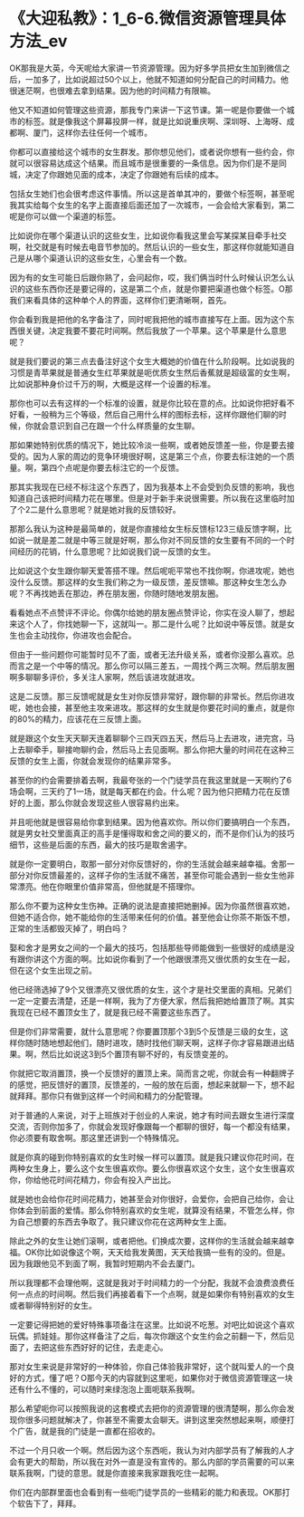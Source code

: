 # 《大迎私教》：1_6-6.微信资源管理具体方法_ev

OK那我是大英，今天呢给大家讲一节资源管理。因为好多学员把女生加到微信之后，一加多了，比如说超过50个以上，他就不知道如何分配自己的时间精力。他很迷茫啊，也很难去拿到结果。因为他的时间精力有限嘛。

他又不知道如何管理这些资源，那我专门来讲一下这节课。第一呢是你要做一个城市的标签。就是像我这个屏幕投屏一样，就是比如说重庆啊、深圳呀、上海呀、成都啊、厦门，这样你去往任何一个城市。

你都可以直接给这个城市的女生群发。那你想见他们，或者说你想有一些约会，你就可以很容易达成这个结果。而且城市是很重要的一条信息。因为你们是不是同城，决定了你跟她见面的成本，决定了你跟她有后续的成本。

包括女生她们也会很考虑这件事情。所以这是首单其冲的，要做个标签啊，甚至呢我其实给每个女生的名字上面直接后面还加了一次城市，一会会给大家看到，第二呢是你可以做一个渠道的标签。

比如说你在哪个渠道认识的这些女生，比如说你看我这里会写某探某目牵手社交啊，社交就是有时候去电音节参加的。然后认识的一些女生，那这样你就能知道自己是从哪个渠道认识的这些女生，心里会有一个数。

因为有的女生可能日后跟你熟了，会问起你，哎，我们俩当时什么时候认识怎么认识的这些东西你还是要记得的，这是第二个点，就是你要把渠道也做个标签。O那我们来看具体的这种单个人的界面，这样你们更清晰啊，首先。

你会看到我是把他的名字备注了，同时呢我把他的城市直接写在上面。因为这个东西很关键，决定我要不要花时间啊。然后我放了一个苹果。这个苹果是什么意思呢？

就是我们要说的第三点去备注好这个女生大概她的价值在什么阶段啊。比如说我的习惯是青苹果就是普通女生红苹果就是呃优质女生然后香蕉就是超级富的女生啊，比如说那种身价过千万的啊，大概是这样一个设置的标准。

那你也可以去有这样的一个标准的设置，就是你比较在意的点。比如说你把好看不好看，一般稍为三个等级，然后自己用什么样的图标去标，这样你跟他们聊的时候，你就会意识到自己在跟一个什么样质量的女生聊。

那如果她特别优质的情况下，她比较冷淡一些啊，或者她反馈差一些，你是要去接受的。因为人家的周边的竞争环境很好啊，这是第三个点，你要去标注她的一个质量。啊，第四个点呢是你要去标注它的一个反馈。

那其实我现在已经不标注这个东西了，因为我基本上不会受到负反馈的影响，我也知道自己该把时间精力花在哪里。但是对于新手来说很需要。所以我在这里临时加了个2二是什么意思呢？就是她对我的反馈较好。

那那么我认为这种是最简单的，就是你直接给女生标反馈标123三级反馈字啊，比如说一就是差二就是中等三就是好啊，那么你对不同反馈的女生要有不同的一个时间经历的花销，什么意思呢？比如说我们说一反馈的女生。

比如说这个女生跟你聊天爱答搭不理。然后呢呃平常也不找你啊，你进攻呢，她也没什么反馈。那这样的女生我们称之为一级反馈，差反馈嘛。那这种女生怎么办呢？不再找她丢在那边，养在朋友圈，你随时随地发朋友圈。

看看她点不点赞评不评论。你偶尔给她的朋友圈点赞评论，你实在没人聊了，想起来这个人了，你找她聊一下，这就叫一。那二是什么呢？比如说中等反馈。就是女生也会主动找你，你进攻也会配合。

但由于一些问题你可能暂时见不了面，或者无法升级关系，或者你没那么喜欢。总而言之是一个中等的情况。那么你可以隔三差五，一周找个两三次啊。然后朋友圈啊多聊聊多评价，多关注人家啊，然后该进攻就进攻。

这是二反馈。那三反馈呢就是女生对你反馈非常好，跟你聊的非常长。然后你进攻呢，她也会接，甚至他主攻来进攻。那这样的女生就是你要花时间的重点，就是你的80%的精力，应该花在三反馈上面。

就是跟这个女生天天聊天连着聊聊个三四天四五天，然后马上去进攻，进完宫，马上去聊牵手，聊接吻聊约会，然后马上去见面啊。那么你把大量的时间花在这种三反馈的女生上面，你就会发现你的结果非常多。

甚至你的约会需要排着去啊，我最夸张的一个门徒学员在我这里就是一天啊约了6场会啊，三天约了1一场，就是每天都在约会。什么呢？因为他只把精力花在反馈好的上面，那么你就会发现这些人很容易约出来。

并且呃他就是很容易给你拿到结果。因为他喜欢你。所以你们要搞明白一个东西，就是男女社交里面真正的高手是懂得取和舍之间的要义的，而不是你们认为的技巧细节，这些是后面的东西，最大的技巧是取舍遏字。

就是你一定要明白，取那一部分对你反馈好的，你的生活就会越来越幸福。舍那一部分对你反馈最差的，这样子你的生活就不痛苦，甚至你可能会遇到一些女生他非常漂亮。他在你眼里价值非常高，但他就是不搭理你。

那么你不要为这种女生伤神。正确的说法是直接把她删掉。因为你虽然很喜欢她，但她不适合你，她不能给你的生活带来任何的价值。甚至他会让你茶不斯饭不想，正常的生活都毁灭掉了，明白吗？

娶和舍才是男女之间的一个最大的技巧，包括那些导师能做到一些很好的成绩是没有跟你讲这个方面的啊。比如说你看到了一个他跟很漂亮又很优质的女生在一起，但在这个女生出现之前。

他已经筛选掉了9个又很漂亮又很优质的女生，这个才是社交里面的真相。兄弟们一定一定要去清楚，还是一样啊，我为了方便大家，然后我把她给置顶了啊。其实我现在已经不置顶女生了，就是我已经不需要这些东西了。

但是你们非常需要，就什么意思呢？你要置顶那个3到5个反馈是三级的女生，这样你随时随地想起他们，随时进攻，随时找他们聊天啊，这样子你才容易跟进出结果。啊，然后比如说这3到5个置顶有聊不好的，有反馈变差的。

你就把它取消置顶，换一个反馈好的置顶上来。简而言之呢，你就会有一种翻牌子的感觉，把反馈好的置顶，反馈差的，一般的放在后面，想起来就聊一下，想不起就拜拜。那你只有做到这样一个时间和精力的分配管理。

对于普通的人来说，对于上班族对于创业的人来说，她才有时间去跟女生进行深度交流，否则你加多了，你就会发现好像跟每一个都聊的很好，每一个都没有结果，你必须要有取舍啊。那这里还讲到一个特殊情况。

就是你真的碰到你特别喜欢的女生时候一样可以置顶。就是我只建议你花时间，在两种女生身上，要么这个女生很喜欢你。要么你很喜欢这个女生，这个女生很喜欢你，你给他花时间花精力，你会有投入产出比。

就是她也会给你花时间花精力，她甚至会对你很好，会爱你，会把自己给你，会让你体会到前面的爱情。那么你特别喜欢的女生呢，就算没有结果，不管怎么样，你为自己想要的东西去争取了。我只建议你花在这两种女生上面。

除此之外的女生让她们滚啊，或者把他。们换成次要，这样你的生活就会越来越幸福。OK你比如说像这个啊，天天给我发黄图，天天给我搞一些有的没的。但是。因为我跟他见不到面了啊，我暂时短期内不会去厦门。

所以我理都不会理他啊，这就是我对于时间精力的一个分配，我就不会浪费浪费任何一点点的时间啊。然后我们再接着看下一个点啊，就是如果你有特别喜欢的女生或者聊得特别好的女生。

一定要记得把她的爱好特殊事项备注在这里。比如说不吃葱。对吧比如说这个喜欢玩偶。抓娃娃。那你这样备注了之后，每次你跟这个女生约会之前翻一下，然后见面了，去把这些东西好好的记住，去走走心。

那对女生来说是非常好的一种体验，你自己体验我非常好，这个就叫爱人的一个良好的方式，懂了吧？O那今天的内容就到这里呃，如果你对于微信资源管理这一块还有什么不懂的，可以随时来绿泡泡上面呃联系我啊。

那么希望呃你可以按照我说的这套模式去把你的资源管理的很清楚啊，那么你会发现你很多问题就解决了，你甚至不需要太会聊天。讲到这里突然想起来啊，顺便打个广告，就是我的门徒是一直都在招收的。

不过一个月只收一个啊。然后因为这个东西呃，我认为对内部学员有了解我的人才会有更大的帮助，所以我在对外一直是没有宣传的。那么内部的学员需要的可以来联系我啊，门徒的意思。就是你直接来我家跟我吃住一起啊。

你们在内部群里面也会看到有一些呃门徒学员的一些精彩的能力和表现。OK那打个软告下了，拜拜。